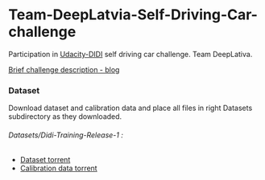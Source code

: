 # Team-DeepLatvia-Self-Driving-Car-challenge
Participation in [Udacity-DIDI](https://goo.gl/tVLrBx) self driving car challenge. Team DeepLativa.

[Brief challenge description - blog](http://blog.udacity.com/2017/03/udacity-didi-self-driving-car-challenge.html)

### Dataset

Download dataset and calibration data and place all files in right Datasets subdirectory as they downloaded.

###### Datasets/Didi-Training-Release-1 :

* [Dataset torrent](https://challenge.udacity.com/data/76352487923a31d47a6029ddebf40d9265e770b5.torrent)
* [Calibration data torrent](https://challenge.udacity.com/data/d9e413a9fbd07f668fd5370d53ee2691404ae32c.torrent)
